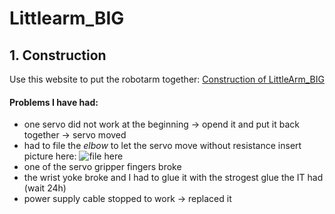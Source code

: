 # Littlearm_BIG

## 1. Construction ##

Use this website to put the robotarm together:
[Construction of LittleArm_BIG](http://www.instructables.com/id/LittleArm-Big/  "Construction of LittleArm_BIG")

#### Problems I have had: ####
* one servo did not work at the beginning -> opend it and put it back together -> servo moved
* had to file the *elbow* to let the servo move without resistance
insert picture here: ![file here](/path/img.jpg "elbow")
* one of the servo gripper fingers broke
* the wrist yoke broke and I had to glue it with the strogest glue the IT had (wait 24h)
* power supply cable stopped to work -> replaced it
